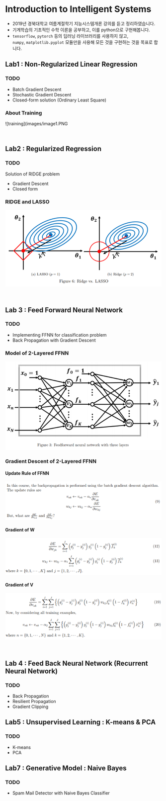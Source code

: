 # Introduction to Intelligent Systems
* 2019년 경북대학교 여름계절학기 지능시스템개론 강의를 듣고 정리하였습니다.
* 기계학습의 기초적인 수학 이론을 공부하고, 이를 python으로 구현해봅니다.
* `tensorflow`, `pytorch` 등의 딥러닝 라이브러리를 사용하지 않고,<br> `numpy`, `matplotlib.pyplot` 모듈만을 사용해 모든 것을 구현하는 것을 목표로 합니다.

## Lab1 : Non-Regularized Linear Regression
### TODO
* Batch Gradient Descent
* Stochastic Gradient Descent
* Closed-form solution (Ordinary Least Square)
### About Training
![training](images/image1.PNG

<br>

## Lab2 : Regularized Regression
### TODO
Solution of RIDGE problem
* Gradient Descent
* Closed form
### RIDGE and LASSO
![ridge and lasso](images/image2.PNG)

<br>

## Lab 3 : Feed Forward Neural Network
### TODO
* Implementing FFNN for classification problem
* Back Propagation with Gradient Descent
### Model of 2-Layered FFNN
![ffnn_model](images/image3_1.PNG)
### Gradient Descent of 2-Layered FFNN
#### Update Rule of FFNN
![update rule of ffnn](images/image3_2.PNG)
#### Gradient of W
![Gradient of W](images/image3_3.PNG)
#### Gradient of V
![Gradient of V](images/image3_4.PNG)

<br>

## Lab 4 : Feed Back Neural Network (Recurrent Neural Network)
### TODO
* Back Propagation
* Resilient Propagation
* Gradient Clipping

## Lab5 : Unsupervised Learning : K-means & PCA
### TODO
* K-means
* PCA

## Lab7 : Generative Model : Naive Bayes
### TODO
* Spam Mail Detector with Naive Bayes Classifier
